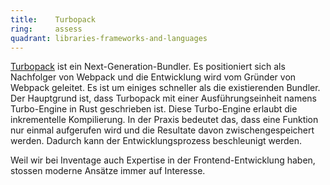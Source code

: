 ```yaml
---
title:    Turbopack  
ring:     assess  
quadrant: libraries-frameworks-and-languages
---
```


[Turbopack][turbopack] ist ein Next-Generation-Bundler. Es positioniert sich als Nachfolger von Webpack und die
Entwicklung wird vom Gründer von Webpack geleitet. Es ist um einiges schneller als die existierenden Bundler. Der
Hauptgrund ist, dass Turbopack mit einer Ausführungseinheit namens Turbo-Engine in Rust geschrieben ist. Diese
Turbo-Engine erlaubt die inkrementelle Kompilierung. In der Praxis bedeutet das, dass eine Funktion nur einmal
aufgerufen wird und die Resultate davon zwischengespeichert werden. Dadurch kann der Entwicklungsprozess beschleunigt
werden.

Weil wir bei Inventage auch Expertise in der Frontend-Entwicklung haben, stossen moderne Ansätze immer auf Interesse.

[turbopack]: https://turbo.build/pack
